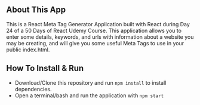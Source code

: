## About This App 
This is a React Meta Tag Generator Application built with React during Day 24 of a 50 Days of React Udemy Course.
This application allows you to enter some details, keywords, and urls with information about a website you may be creating, and will give you some useful Meta Tags to use in your public index.html.

## How To Install & Run
- Download/Clone this repository and run `npm install` to install dependencies.
- Open a terminal/bash and run the application with `npm start`
